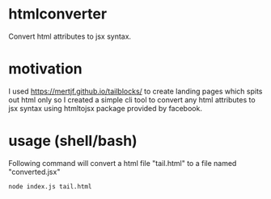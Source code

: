 # htmlconverter

Convert html attributes to jsx syntax. 

# motivation

I used https://mertjf.github.io/tailblocks/ to create landing pages which spits out html only so I created a simple cli tool to convert any html attributes to jsx syntax using htmltojsx package provided by facebook.


# usage (shell/bash)
Following command will convert a html file "tail.html" to a file named "converted.jsx"
```
node index.js tail.html
```
